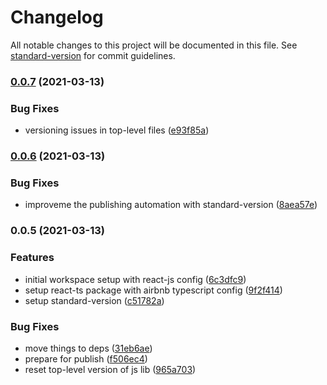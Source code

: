 # Changelog

All notable changes to this project will be documented in this file. See [standard-version](https://github.com/conventional-changelog/standard-version) for commit guidelines.

### [0.0.7](https://gitlab.uzh.ch/uzh-bf/common/code-style/compare/v0.0.6...v0.0.7) (2021-03-13)


### Bug Fixes

* versioning issues in top-level files ([e93f85a](https://gitlab.uzh.ch/uzh-bf/common/code-style/commit/e93f85a0f69055645bef779e62e4ad10d7ac3c6a))

### [0.0.6](https://gitlab.uzh.ch/uzh-bf/common/code-style/compare/v0.0.5...v0.0.6) (2021-03-13)


### Bug Fixes

* improveme the publishing automation with standard-version ([8aea57e](https://gitlab.uzh.ch/uzh-bf/common/code-style/commit/8aea57e730c022f08372d3146109f89e9992cd91))

### 0.0.5 (2021-03-13)


### Features

* initial workspace setup with react-js config ([6c3dfc9](https://gitlab.uzh.ch/uzh-bf/common/code-style/commit/6c3dfc9fd0bfdddd8f25011f31a7b9fa725a9847))
* setup react-ts package with airbnb typescript config ([9f2f414](https://gitlab.uzh.ch/uzh-bf/common/code-style/commit/9f2f4141fbb12a01eceb826a4a1e0224386205e7))
* setup standard-version ([c51782a](https://gitlab.uzh.ch/uzh-bf/common/code-style/commit/c51782ae8f2c77d1457bfe9f5ab5fe60b6457d8d))


### Bug Fixes

* move things to deps ([31eb6ae](https://gitlab.uzh.ch/uzh-bf/common/code-style/commit/31eb6ae13099abdcd5aa7ef70507a5241688bbe4))
* prepare for publish ([f506ec4](https://gitlab.uzh.ch/uzh-bf/common/code-style/commit/f506ec4e166596b947dfd60d5ed53248f5b8bbf5))
* reset top-level version of js lib ([965a703](https://gitlab.uzh.ch/uzh-bf/common/code-style/commit/965a70314c3c48e05d18c0c09cc2bd0b686d6c22))
